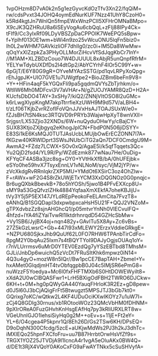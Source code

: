 1vpOHzm8D7vA0k2n5g1ezGyvcKdOzTfv3Xn22/fqQiM=
rw/cdsPvxt34JOHQ4oymEdNurKUF7Nzz41UhY8CzoH0=
k5Rd4kgtJn7WnlQn5fmpEWxWnzPClI5XFHrOMNaBMpo=
X9cJK3QZHRuU8a6iSEyVogAu6cbQqL+zFIj88IPy4Ck=
tFIf9/Cc3yIxRf09LDyVBSZpDaCPPOIK7WeEPQ5sBpw=
f+Yplhf013OE1wm+bWi4n9zo25vWcuONU5lqFn5biz0=
lh0L2wWHM7GAVkizliOF7dhIIg0/zc0i+lM5Da8WwMw=
qOqYxXlZzpkZa3PHyOLLMorZiHcvVfSdJqgKbCr7InY=
//M1AM+XLZBDzCouo7W4DJUUUL8xAbjR5unQnpfRfrM=
YELYwTdybUXDfDs2I4dtGp2/AbYCYrhF4lOr5C99Y+w=
6pGjT/E6Y80G9gR+OYveMYAzSSTG/pd1qvLRPyXoQpg=
rEhJgpJK+UIO7GVE1u7UWgtfpe2+BioJZBm6beFn9V8=
+Y++HFin4aqF5kYGQxFli9pa5gqdmQVYsZbTjrhkm/o=
WtllW6Mh0MDFcvi3V7aVHAr+N/gZUOJYAMR8QzD+H2A=
KUcfsDbDO4TAY+3xSHy7/kiQ2/ZNNjVItOSO8l2uGMc=
k6rLwgXlypKngM7akpTtrrfieXzUWH9M9d57V/aLBH4=
t/zLf06TKjbZvrRZofIFoVQnJJVxHsAJTOAJSUxW/e0=
fZJsBH7tSN4ksc3RTQVD9rPRYb3WajwHpXyT8wnVXlI=
5rjgsr/LX53Zjio32XNDs/6W+nuQyduOHwYy/cBajCY=
SUX83KtjoZXjbgyq2eKhogJplCN+FbdP0N506jiDSYY=
E83Si1kE6KsMQJ0TUTJAsUcbLMUjbOwErECZONN7l7A=
fKGzw40KRWlDprt3SWsJNUbCiTG2aQn7DCF0CmdgU9M=
AwmA2+FZdz7LCWX+SOv0xQ/AgaE5l/k5qfTqqets3Qc=
Yu2QjD2fsd4/YL9R/Py/WZdEzmk877wNau7He/OuDig=
KFYqCF4ASBa3jzc8sg+OY0+YVtHkXfB/bA/0hUFEjbk=
eSYo0he59hvX7TsyxEnnLV1vNLNoM/syc/VjM2jYP/w=
zVcXkdgRvRRnIqkrZXP5MU+YMdOt6XSirC3oz4OhZlw=
F+rAWx+wF2G4S8rZkUWjETxYCM3XxDQGNOz0G0pnqjc=
Br6ugQXbkBbevkB+78o5hYOSh/5jwo1B4PFvEXXcp8U=
sMY9a53GqQfvzlZHk4884YqfaaXmXEkfA7oheKBJijU=
tVy3Y5j5P5EX147JYLdREpPeokoFeELAmCita7FvzT8=
eANhQ/B1SGQDapI3dxpwbpxcaHsH5U21F+QQJ2VNZoM=
gTPXdvbzZz8sjnAHGhcQ1/p05mtvrYnNh0VIECvulFQ=
4hfzd+IYA4fiZYaiTvwRl1IktdrhnrqdD54GZHcSbMw=
+Vy1SB6/JyjBX4oj+nqn482y+GAvITu5X8Ay+Zc6vBs=
27Z5kGzLwsrC+Gb+447l93xMLEWY2ErzxVddieGRkgE=
+NZPU680SjkxJhb9QuUf62L0FO7RHW6TPAnbTirCdFo=
8pgM2Y0bqAu25Ixm7s4tBQYTYoI9DAJyOgjsOUAq1oY=
r7nVLUrrmsv6uMrD0YTEV0EzdQg7yYSzEBTbd8TMhsM=
GJLi/JnbDp6wuichQ5zVcDt7FRuSItKhk6mpwz0iN14=
4Q3u4gyO+mozW8n5IQr//Bw1pcCE7BapTAH+ZbmeI+Y=
hxAMet0GlqdjmHT4tvObfqgpbB0J04c5IMjSR6ePmG8=
nuWzzF5Yoedya+Mc6l0fxFHFTMXb6S0HtDOWEWyilt8=
xXdA2U0wCIBQASFwr1+LrH5BXigOdFBH2TWRO6DJCkw=
6KH+t+0M+hg0pQWyGA440YauqFHrloK3R2Ez+gD8pew=
d0J5l60J3bCjAQigFrFt5Btwugzt5MPSJTJ3bGb7kt0=
GQrixg7oKC/wQtkw2L4KF4UDuOciKXwIKOYz7u1uW7I=
zCj4Q8GDIg30rnus/xb1ROtooWOz23QMcVbHM0fDHNM=
9pXIrOReA0FuzGHvhKnHsgEAfHq7py3kRliURXLRT8w=
VGeUhnlGJO1lehsiSiyHq0g2M++oEv+s+11jE+Ft2eY=
YL+6/O4cgea4P5kpnr1Q/8Eh26D/Gs2TSw6KH/DPsEQ=
D9oDqhN300Cfcdg/5zcE+aUKjwMdWs2PJ3h2kJ3dhTc=
iMXIEQo25hpnFXCfoFru+uu7B87HrrbtOrwHsVfZf9s=
TRGX1YOZ25JTVDjA9I1IcncA4r1vgA5eOluAKx0BW4Q=
d/DE1t3RjX4VQoY0AKoCxFG9aFwAYTNkx5cSuSHVyfA=
